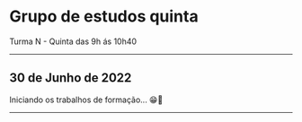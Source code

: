 # Grupo de estudos quinta
Turma N - Quinta das 9h ás 10h40

---

## **30 de Junho de 2022** 

Iniciando os trabalhos de formação... 😁🤞


---
